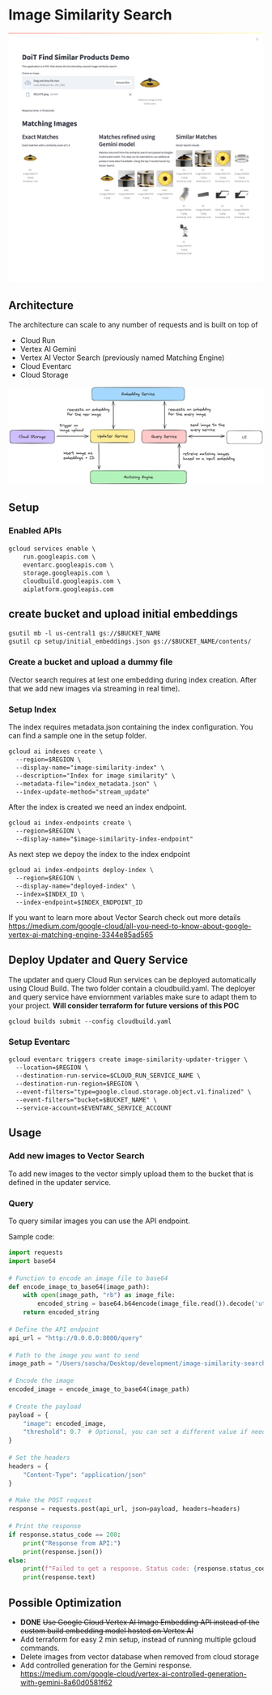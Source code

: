 # Image Similarity Search
![](documentation/images/demo.png)


## Architecture

The architecture can scale to any number of requests and is built on top of 

* Cloud Run 
* Vertex AI Gemini
* Vertex AI Vector Search (previously named Matching Engine)
* Cloud Eventarc
* Cloud Storage

![](documentation/images/architecture.png)

## Setup

### Enabled APIs

````
gcloud services enable \
    run.googleapis.com \
    eventarc.googleapis.com \
    storage.googleapis.com \
    cloudbuild.googleapis.com \
    aiplatform.googleapis.com
````

## create bucket and upload initial embeddings
````
gsutil mb -l us-central1 gs://$BUCKET_NAME
gsutil cp setup/initial_embeddings.json gs://$BUCKET_NAME/contents/
````

### Create a bucket and upload a dummy file 
(Vector search requires at lest one embedding during index creation. After that we add new images via streaming in real time). 

### Setup Index

The index requires metadata.json containing the index configuration. 
You can find a sample one in the setup folder.
````
gcloud ai indexes create \
  --region=$REGION \
  --display-name="image-similarity-index" \
  --description="Index for image similarity" \
  --metadata-file="index_metadata.json" \
  --index-update-method="stream_update"
````

After the index is created we need an index endpoint.
````
gcloud ai index-endpoints create \
  --region=$REGION \
  --display-name="$image-similarity-index-endpoint"   
````

As next step we depoy the index to the index endpoint
````
gcloud ai index-endpoints deploy-index \
  --region=$REGION \
  --display-name="deployed-index" \
  --index=$INDEX_ID \
  --index-endpoint=$INDEX_ENDPOINT_ID
````

If you want to learn more about Vector Search check out more details https://medium.com/google-cloud/all-you-need-to-know-about-google-vertex-ai-matching-engine-3344e85ad565

## Deploy Updater and Query Service

The updater and query Cloud Run services can be deployed automatically using Cloud Build. 
The two folder contain a cloudbuild.yaml.
The deployer and query service have enviornment variables make sure to adapt them to your project.
**Will consider terraform for future versions of this POC**

````
gcloud builds submit --config cloudbuild.yaml
````

### Setup Eventarc

````
gcloud eventarc triggers create image-similarity-updater-trigger \
  --location=$REGION \
  --destination-run-service=$CLOUD_RUN_SERVICE_NAME \
  --destination-run-region=$REGION \
  --event-filters="type=google.cloud.storage.object.v1.finalized" \
  --event-filters="bucket=$BUCKET_NAME" \
  --service-account=$EVENTARC_SERVICE_ACCOUNT
````

## Usage

### Add new images to Vector Search
To add new images to the vector simply upload them to the bucket that is defined in the updater service. 

### Query
To query similar images you can use the API endpoint. 

Sample code:

```python
import requests
import base64

# Function to encode an image file to base64
def encode_image_to_base64(image_path):
    with open(image_path, "rb") as image_file:
        encoded_string = base64.b64encode(image_file.read()).decode('utf-8')
    return encoded_string

# Define the API endpoint
api_url = "http://0.0.0.0:8000/query"

# Path to the image you want to send
image_path = "/Users/sascha/Desktop/development/image-similarity-search/query-service/4018065.jpeg"

# Encode the image
encoded_image = encode_image_to_base64(image_path)

# Create the payload
payload = {
    "image": encoded_image,
    "threshold": 0.7  # Optional, you can set a different value if needed
}

# Set the headers
headers = {
    "Content-Type": "application/json"
}

# Make the POST request
response = requests.post(api_url, json=payload, headers=headers)

# Print the response
if response.status_code == 200:
    print("Response from API:")
    print(response.json())
else:
    print(f"Failed to get a response. Status code: {response.status_code}")
    print(response.text)

````

## Possible Optimization
* **DONE** ~~Use Google Cloud Vertex AI Image Embedding API instead of the custom build embedding model hosted on Vertex AI~~
* Add terraform for easy 2 min setup, instead of running multiple gcloud commands.
* Delete images from vector database when removed from cloud storage
* Add controlled generation for the Gemini response. https://medium.com/google-cloud/vertex-ai-controlled-generation-with-gemini-8a60d0581f62